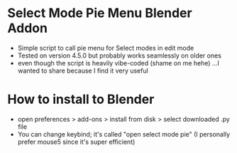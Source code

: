 # Select Mode Pie Menu Blender Addon
- Simple script to call pie menu for Select modes in edit mode
- Tested on version 4.5.0 but probably works seamlessly on older ones
- even though the script is heavily vibe-coded (shame on me hehe) ...I wanted to share because I find it very useful

# How to install to Blender
- open preferences > add-ons > install from disk > select downloaded .py file
- You can change keybind; it's called "open select mode pie" (I personally prefer mouse5 since it's super efficient)
